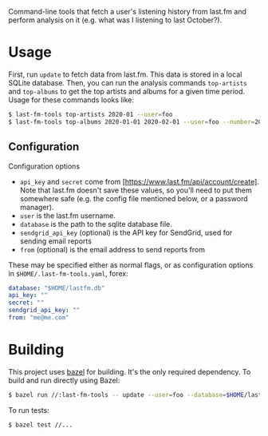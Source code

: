 Command-line tools that fetch a user's listening history from last.fm and
perform analysis on it (e.g. what was I listening to last October?).

# Usage

First, run `update` to fetch data from last.fm. This data is stored in a local
SQLite database. Then, you can run the analysis commands `top-artists` and
`top-albums` to get the top artists and albums for a given time period. Usage
for these commands looks like:

```bash
$ last-fm-tools top-artists 2020-01 --user=foo
$ last-fm-tools top-albums 2020-01-01 2020-02-01 --user=foo --number=20
```

## Configuration

Configuration options

- `api_key` and `secret` come from [https://www.last.fm/api/account/create].
  Note that last.fm doesn't save these values, so you'll need to put them
  somewhere safe (e.g. the config file mentioned below, or a password manager).
- `user` is the last.fm username.
- `database` is the path to the sqlite database file. 
- `sendgrid_api_key` (optional) is the API key for SendGrid, used for sending
  email reports
- `from` (optional) is the email address to send reports from

These may be specified either as normal flags, or as configuration options in
`$HOME/.last-fm-tools.yaml`, forex:

```yaml
database: "$HOME/lastfm.db"
api_key: ""
secret: ""
sendgrid_api_key: ""
from: "me@me.com"
```

# Building

This project uses [bazel](https://bazel.build/) for building. It's the only
required dependency. To build and run directly using Bazel:

```bash
$ bazel run //:last-fm-tools -- update --user=foo --database=$HOME/lastfm.db
```

To run tests:
```bash
$ bazel test //...
```
